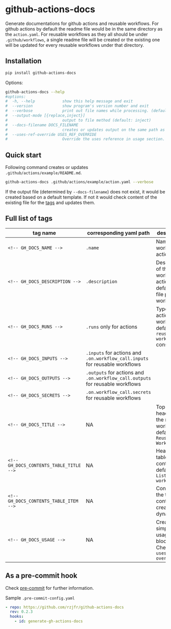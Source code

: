 # github-actions-docs

Generate documentations for github actions and reusable workflows. For github
actions by default the readme file would be in the same directory as the
`action.yaml`. For reusable workflows as they all should be under
`.github/workflows`, a single readme file will be created or the existing one
will be updated for every reusable workflows under that directory.

## Installation

```bash
pip install github-actions-docs
```

Options:

```bash
github-actions-docs --help
#options:
#  -h, --help            show this help message and exit
#  --version             show program's version number and exit
#  --verbose             print out file names while processing. (default: False)
#  --output-mode [{replace,inject}]
#                        output to file method (default: inject)
#  --docs-filename DOCS_FILENAME
#                        creates or updates output on the same path as the input. (default: README.md)
#  --uses-ref-override USES_REF_OVERRIDE
#                        Override the uses reference in usage section. By default latest tag or current branch name will be used. (default: )
```

## Quick start

Following command creates or updates `.github/actions/example/README.md`.

```bash
github-actions-docs .github/actions/example/action.yaml --verbose
```

If the output file (determined by `--docs-filename`) does not exist, it would be
created based on a default template. If not it would check content of the existing
file for the [tags](#full-list-of-tags) and updates them.

## Full list of tags

| tag name                                | corresponding yaml path                                                       | description                                                                   | type               |
| --------------------------------------- | ----------------------------------------------------------------------------- | ----------------------------------------------------------------------------- | ------------------ |
| `<!-- GH_DOCS_NAME -->`                 | `.name`                                                                       | Name of the workflow or action                                                | both               |
| `<!-- GH_DOCS_DESCRIPTION -->`          | `.description`                                                                | Description of the workflow or action defaults to file path in workflows      | both               |
| `<!-- GH_DOCS_RUNS -->`                 | `.runs` only for actions                                                      | Type of the action, in workflows it defaults to `reusable workflow` constant  | both               |
| `<!-- GH_DOCS_INPUTS -->`               | `.inputs` for actions and `.on.workflow_call.inputs` for reusable workflows   |                                                                               | both               |
| `<!-- GH_DOCS_OUTPUTS -->`              | `.outputs` for actions and `.on.workflow_call.outputs` for reusable workflows |                                                                               | both               |
| `<!-- GH_DOCS_SECRETS -->`              | `.on.workflow_call.secrets` for reusable workflows                            |                                                                               | reusable workflows |
| `<!-- GH_DOCS_TITLE -->`                | NA                                                                            | Top level header for the reusable workflows, defaults to `Reusable Workflows` | reusable workflows |
| `<!-- GH_DOCS_CONTENTS_TABLE_TITLE -->` | NA                                                                            | Header of table of contents, defaults to `List of workflows`                  | reusable workflows |
| `<!-- GH_DOCS_CONTENTS_TABLE_ITEM -->`  | NA                                                                            | Content of the table of contents, created dynamically.                        | reusable workflows |
| `<!-- GH_DOCS_USAGE -->`                | NA                                                                            | Creates simple usage block. Check `--uses-ref-override`                       | both               |

## As a pre-commit hook

Check [pre-commit](https://github.com/pre-commit/pre-commit) for further information.

Sample `.pre-commit-config.yaml`

```yaml
- repo: https://github.com/rzjfr/github-actions-docs
  rev: 0.2.3
  hooks:
    - id: generate-gh-actions-docs
```
